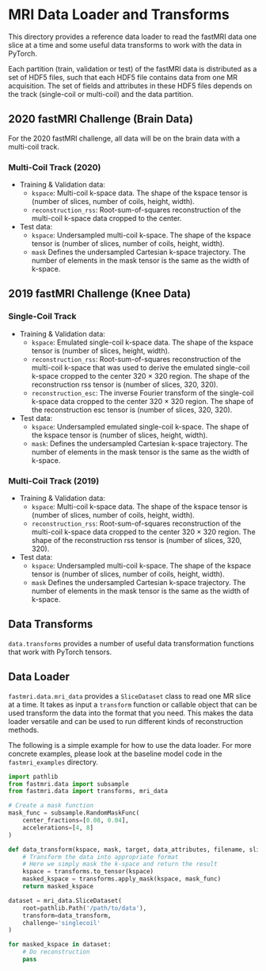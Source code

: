 # MRI Data Loader and Transforms

This directory provides a reference data loader to read the fastMRI data one
slice at a time and some useful data transforms to work with the data in
PyTorch.

Each partition (train, validation or test) of the fastMRI data is distributed
as a set of HDF5 files, such that each HDF5 file contains data from one MR
acquisition. The set of fields and attributes in these HDF5 files depends on
the track (single-coil or multi-coil) and the data partition.

## 2020 fastMRI Challenge (Brain Data)

For the 2020 fastMRI challenge, all data will be on the brain data with a
multi-coil track.

### Multi-Coil Track (2020)

* Training & Validation data:
  * `kspace`: Multi-coil k-space data. The shape of the kspace tensor is
  (number of slices, number of coils, height, width).
  * `reconstruction_rss`: Root-sum-of-squares reconstruction of the multi-coil
  k-space data cropped to the center.
* Test data:
  * `kspace`: Undersampled multi-coil k-space. The shape of the kspace tensor
  is (number of slices, number of coils, height, width).
  * `mask` Defines the undersampled Cartesian k-space trajectory. The number of
  elements in the mask tensor is the same as the width of k-space.

## 2019 fastMRI Challenge (Knee Data)

### Single-Coil Track

* Training & Validation data:
  * `kspace`: Emulated single-coil k-space data. The shape of the kspace tensor
  is (number of slices, height, width).
  * `reconstruction_rss`: Root-sum-of-squares reconstruction of the multi-coil
  k-space that was
    used to derive the emulated single-coil k-space cropped to the center 320
    × 320 region.
    The shape of the reconstruction rss tensor is (number of slices, 320, 320).
  * `reconstruction_esc`: The inverse Fourier transform of the single-coil
  k-space data cropped to the center 320 × 320 region. The shape of the
  reconstruction esc tensor is (number of slices, 320, 320).
* Test data:
  * `kspace`: Undersampled emulated single-coil k-space. The shape of the
  kspace tensor is (number of slices, height, width).
  * `mask`: Defines the undersampled Cartesian k-space trajectory. The number
  of elements in the mask tensor is the same as the width of k-space.

### Multi-Coil Track (2019)

* Training & Validation data:
  * `kspace`: Multi-coil k-space data. The shape of the kspace tensor is
  (number of slices, number of coils, height, width).
  * `reconstruction_rss`: Root-sum-of-squares reconstruction of the multi-coil
  k-space data cropped to the center 320 × 320 region. The shape of the
  reconstruction rss tensor is (number of slices, 320, 320).
* Test data:
  * `kspace`: Undersampled multi-coil k-space. The shape of the kspace tensor
  is (number of slices, number of coils, height, width).
  * `mask` Defines the undersampled Cartesian k-space trajectory. The number
  of elements in the mask tensor is the same as the width of k-space.

## Data Transforms

`data.transforms` provides a number of useful data transformation functions
that work with PyTorch tensors.

## Data Loader

`fastmri.data.mri_data` provides a `SliceDataset` class to read one MR slice at
a time. It takes as input a `transform` function or callable object that can be
used transform the data into the format that you need. This makes the data
loader versatile and can be used to run different kinds of reconstruction
methods.

The following is a simple example for how to use the data loader. For more
concrete examples, please look at the baseline model code in the
`fastmri_examples` directory.

```python
import pathlib
from fastmri.data import subsample
from fastmri.data import transforms, mri_data

# Create a mask function
mask_func = subsample.RandomMaskFunc(
    center_fractions=[0.08, 0.04],
    accelerations=[4, 8]
)

def data_transform(kspace, mask, target, data_attributes, filename, slice_num):
    # Transform the data into appropriate format
    # Here we simply mask the k-space and return the result
    kspace = transforms.to_tensor(kspace)
    masked_kspace = transforms.apply_mask(kspace, mask_func)
    return masked_kspace

dataset = mri_data.SliceDataset(
    root=pathlib.Path('/path/to/data'),
    transform=data_transform,
    challenge='singlecoil'
)

for masked_kspace in dataset:
    # Do reconstruction
    pass
```
